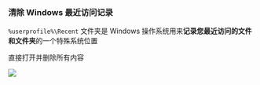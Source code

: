 ### 清除 Windows 最近访问记录

`%userprofile%\Recent` 文件夹是 Windows 操作系统用来**记录您最近访问的文件和文件夹**的一个特殊系统位置

直接打开并删除所有内容

![](https://pic1.imgdb.cn/item/68da1cc3c5157e1a88437bee.png)